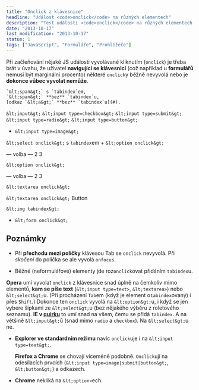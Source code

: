 ```yaml
---
title: "Onclick z klávesnice"
headline: "Událost <code>onclick</code> na různých elementech"
description: "Test události <code>onclick</code> na různých elementech při vyvolání myší i klávesnicí."
date: "2013-10-17"
last_modification: "2013-10-17"
status: 1
tags: ["JavaScript", "Formuláře", "Prohlížeče"]
---
```


Při začleňování nějaké JS události vyvolávané kliknutím (`onclick`) je třeba brát v úvahu, že uživatel **navigující se klávesnicí** (což například u **formulářů** nemusí být marginální procento) některé `onclick`y běžně nevyvolá nebo je **dokonce vůbec vyvolat nemůže**.

    `&lt;span&gt;` s `tabindex`em, 
    `&lt;span&gt;` **bez** `tabindex`u, 
    [odkaz `&lt;a&gt;` **bez** `tabindex`u](#).

`&lt;input&gt;`
`&lt;input type=checkbox&gt;`
`&lt;input type=submit&gt;`
`&lt;input type=radio&gt;`
`&lt;input type=button&gt;`
  - `&lt;input type=image&gt;`

`&lt;select onclick&gt;` s `tabindex`em + `&lt;option onclick&gt;`

— volba —
2
3

`&lt;option onclick&gt;`

— volba —
2
3

`&lt;textarea onclick&gt;`

`&lt;textarea onclick&gt;`
Button

`&lt;img tabindex&gt;`

- `&lt;form onclick&gt;`

## Poznámky

  - Při **přechodu mezi políčky** klávesou Tab se `onclick` nevyvolá. Při *skočení* do políčka se ale vyvolá `onfocus`.

  - Běžné (neformulářové) elementy jde roz`onclick`ovat přidáním `tabindex`u.

  **Opera** umí vyvolat `onclick` z klávesnice snad úplně na čemkoliv mimo elementů, **kam se píše text** (`&lt;input type=text>`, `&lt;textarea>`) nebo `&lt;select&gt;`u. (Při procházení `Tab`em (když je element o`tabindex`ovaný) i přes `Shift`.) Dokonce ten `onclick` vyvolá na `&lt;option&gt;`u, i když se jen vybere šipkami ze `&lt;select&gt;`u (bez nějakého výběru z roletového seznamu).
    **IE v [quirku](/doctype#quirk)** to umí snad na všem, čemu se přidá `tabindex`. A na většině `&lt;input&gt;`ů (snad mimo `radio` a `checkbox`). Na `&lt;select&gt;`u ne.
  - **Explorer ve standardním režimu** navíc `onclick`uje i na `&lt;input type=text&gt;`.

      **Firefox a Chrome** se chovají víceméně podobně. `Onclick`ují na odesílacích prvcích (`&lt;input type=image|submit|button&gt;`, `&lt;button&gt;`) a odkazech.

- **Chrome** nekliká na `&lt;option>`ech.